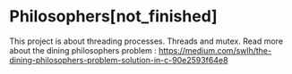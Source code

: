 # Philosophers[not_finished]
This project is about threading processes.  Threads and mutex.
Read more about the dining philosophers problem : https://medium.com/swlh/the-dining-philosophers-problem-solution-in-c-90e2593f64e8
